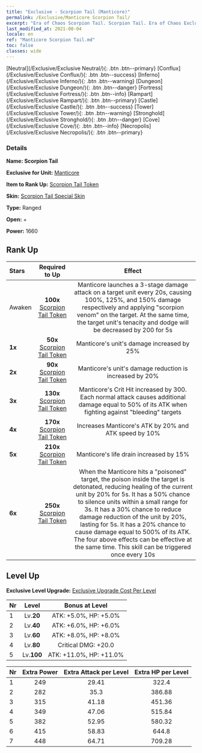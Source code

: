 ```yaml
---
title: "Exclusive - Scorpion Tail (Manticore)"
permalink: /Exclusive/Manticore Scorpion Tail/
excerpt: "Era of Chaos Scorpion Tail. Scorpion Tail. Era of Chaos Exclusive Scorpion Tail. Manticore Exclusive."
last_modified_at: 2021-08-04
locale: en
ref: "Manticore Scorpion Tail.md"
toc: false
classes: wide
---
```

 [Neutral](/Exclusive/Exclusive Neutral/){: .btn .btn--primary} [Conflux](/Exclusive/Exclusive Conflux/){: .btn .btn--success} [Inferno](/Exclusive/Exclusive Inferno/){: .btn .btn--warning} [Dungeon](/Exclusive/Exclusive Dungeon/){: .btn .btn--danger} [Fortress](/Exclusive/Exclusive Fortress/){: .btn .btn--info} [Rampart](/Exclusive/Exclusive Rampart/){: .btn .btn--primary} [Castle](/Exclusive/Exclusive Castle/){: .btn .btn--success} [Tower](/Exclusive/Exclusive Tower/){: .btn .btn--warning} [Stronghold](/Exclusive/Exclusive Stronghold/){: .btn .btn--danger} [Cove](/Exclusive/Exclusive Cove/){: .btn .btn--info} [Necropolis](/Exclusive/Exclusive Necropolis/){: .btn .btn--primary} 

### Details
 **Name: Scorpion Tail** 

 **Exclusive for Unit:** [Manticore](/units/Manticore/) 

 **Item to Rank Up:** [Scorpion Tail Token](/Items/con_992/)

 **Skin:** [Scorpion Tail Special Skin](/Items/con_660/)

 **Type:** Ranged

 **Open:** +

 **Power:** 1660

## Rank Up

  |     Stars    |  Required to Up | Effect |
  |:-------------|:---------------:|:---------------:|
  |  Awaken  | **100x** [Scorpion Tail Token](/Items/con_992/) | <Scorpion Raid> Manticore launches a 3-stage damage attack on a target unit every 20s, causing 100%, 125%, and 150% damage respectively and applying \"scorpion venom\" on the target. At the same time, the target unit's tenacity and dodge will be decreased by 200 for 5s |
  | **1x** <i class="fas fa-star"/> | **50x** [Scorpion Tail Token](/Items/con_992/) | Manticore's unit's damage increased by 25% |
  | **2x** <i class="fas fa-star"/> | **90x** [Scorpion Tail Token](/Items/con_992/) | Manticore's unit's damage reduction is increased by 20% |
  | **3x** <i class="fas fa-star"/> | **130x** [Scorpion Tail Token](/Items/con_992/) | Manticore's Crit Hit increased by 300. Each normal attack causes additional damage equal to 50% of its ATK when fighting against \"bleeding\" targets |
  | **4x** <i class="fas fa-star"/> | **170x** [Scorpion Tail Token](/Items/con_992/) | Increases Manticore's ATK by 20% and ATK speed by 10% |
  | **5x** <i class="fas fa-star"/> | **210x** [Scorpion Tail Token](/Items/con_992/) | Manticore's life drain increased by 15% |
  | **6x** <i class="fas fa-star"/> | **250x** [Scorpion Tail Token](/Items/con_992/) | <Poison Burst> When the Manticore hits a \"poisoned\" target, the poison inside the target is detonated, reducing healing of the current unit by 20% for 5s. It has a 50% chance to silence units within a small range for 3s. It has a 30% chance to reduce damage reduction of the unit by 20%, lasting for 5s. It has a 20% chance to cause damage equal to 500% of its ATK. The four above effects can be effective at the same time. This skill can be triggered once every 10s |


## Level Up
 **Exclusive Level Upgrade:** [Exclusive Upgrade Cost Per Level](/Exclusive/ExclusiveUpgradeCostPerLevel/)

  |  Nr  |   Level  | Bonus at Level |
  |:-----|:--------:|:--------------:|
  | 1 | Lv.**20** | ATK: +5.0%, HP: +5.0% |
  | 2 | Lv.**40** | ATK: +6.0%, HP: +6.0% |
  | 3 | Lv.**60** | ATK: +8.0%, HP: +8.0% |
  | 4 | Lv.**80** | Critical DMG: +20.0 |
  | 5 | Lv.**100** | ATK: +11.0%, HP: +11.0% |


  |  Nr  |  Extra Power | Extra Attack per Level | Extra HP per Level |
  |:-----|:--------:|:--------:|:--------:|
  | 1 | 249 | 29.41 | 322.4 |
  | 2 | 282 | 35.3 | 386.88 |
  | 3 | 315 | 41.18 | 451.36 |
  | 4 | 349 | 47.06 | 515.84 |
  | 5 | 382 | 52.95 | 580.32 |
  | 6 | 415 | 58.83 | 644.8 |
  | 7 | 448 | 64.71 | 709.28 |


